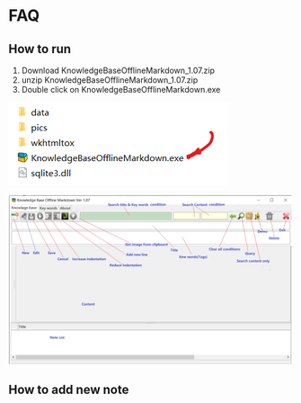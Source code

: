# FAQ

## How to run 

1. Download KnowledgeBaseOfflineMarkdown_1.07.zip
2. unzip KnowledgeBaseOfflineMarkdown_1.07.zip
3. Double click on KnowledgeBaseOfflineMarkdown.exe

![](images/9889fea85eb9186295df100f40efce0a.png)

![](images/faq_01.png)

## How to add new note

